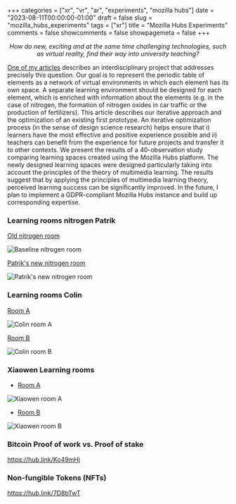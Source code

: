 +++
categories = ["xr", "vr", "ar", "experiments", "mozilla hubs"]
date = "2023-08-11T00:00:00-01:00"
draft = false
slug = "mozilla_hubs_experiments"
tags = ["xr"]
title = "Mozilla Hubs Experiments"
comments = false
showcomments = false
showpagemeta = false
+++

<p style="text-align: center;">
<em>
How do new, exciting and at the same time challenging technologies, such as virtual reality, find their way into university teaching? 
</em>
</p>

[One of my articles](2023_vr_ar_learning_workshop.pdf) describes an interdisciplinary project that addresses precisely this question. 
Our goal is to represent the periodic table of elements as a network of virtual environments in which each element has its own space.
A separate learning environment should be designed for each element, which is enriched with information about the elements (e.g. in the case of nitrogen, the formation of nitrogen oxides in car traffic or the production of fertilizers).
This article describes our iterative approach and the optimization of an existing first prototype.
An iterative optimization process (in the sense of design science research) helps ensure that i) learners have the most effective and positive experience possible and ii) teachers can benefit from the experience for future projects and transfer it to other contexts.
We present the results of a 40-observation study comparing learning spaces created using the Mozilla Hubs platform.
The newly designed learning spaces were designed particularly taking into account the principles of the theory of multimedia learning.
The results suggest that by applying the principles of multimedia learning theory, perceived learning success can be significantly improved.
In the future, I plan to implement a GDPR-compliant Mozilla Hubs instance and build up corresponding expertise.

### Learning rooms nitrogen Patrik
<a href="https://hub.link/9Myzjfg" target="_blank">Old nitrogen room</a>

![Baseline nitrogen room](https://tobias-weiss.org/nitrogene-room-baseline-qr.gif)

<a href="https://hub.link/oFFZDYW" target="_blank">Patrik's new nitrogen room</a>

![Patrik's new nitrogen room](https://tobias-weiss.org/nitrogene-room-patrik-qr.gif)

<!--
<a href="https://experimente.wirtschaft.uni-giessen.de/survey/index.php/381119?lang=en" target="_blank">Patrik Fragebogen</a>

![Survey Nitrogene](https://tobias-weiss.org/nitrogene-survey-qr.gif)
-->

### Learning rooms Colin
<a href="https://hubs.mozilla.com/scenes/ehrT2Bz" target="_blank">Room A</a>

![Colin room A](img/colin-room-a-qr.gif)

<a href="https://hubs.mozilla.com/scenes/yBeQVrf" target="_blank">Room B</a>

![Colin room B](img/colin-room-a-qr.gif)

<!-- 
<a href="https://experimente.wirtschaft.uni-giessen.de/survey/index.php/178354?lang=en" target="_blank">Colin Fragebogen</a>

![Colin Fragebogen QR](img/colin-survey-qr.gif)
-->

###  Xiaowen Learning rooms
* <a href="https://hubs.mozilla.com/scenes/jYwNq9M" target="_blank">Room A</a>

![Xiaowen room A](img/xiaowen-room-a-qr.gif)

* <a href="https://hubs.mozilla.com/scenes/4DcdxGC" target="_blank">Room B</a>

![Xiaowen room B](img/xiaowen-room-b-qr.gif)

<!--
* <a href="https://experimente.wirtschaft.uni-giessen.de/survey/index.php/769942?lang=en" target="_blank">Xiaowen Fragebogen</a>

![Xiaowen Fragebogen QR](img/xiaowen-survey-qr.gif)
-->

### Bitcoin Proof of work vs. Proof of stake
https://hub.link/Ko49mHj

### Non-fungible Tokens (NFTs)
https://hub.link/7D8bTwT